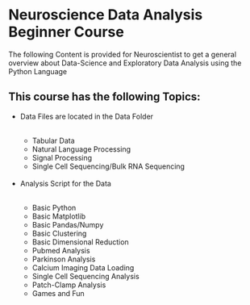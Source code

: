 <h1> Neuroscience Data Analysis Beginner Course </h1>

<p> The following Content is provided for Neuroscientist to get a general overview
about Data-Science and Exploratory Data Analysis using the Python Language </p>


<h2> This course has the following Topics: </h2>

<ul>
  <li> Data Files are located in the Data Folder</li>
  <br>
    <ul> 
      <li> Tabular Data </li>
      <li> Natural Language Processing </li>
      <li> Signal Processing </li>
      <li> Single Cell Sequencing/Bulk RNA Sequencing </li>
    </ul>
    <br>
  <li> Analysis Script for the Data </li>
  <br>
    <ul>
      <li> Basic Python </li>
      <li> Basic Matplotlib </li>
      <li> Basic Pandas/Numpy </li>
      <li> Basic Clustering </li>
      <li> Basic Dimensional Reduction </li>
      <li> Pubmed Analysis </li>
      <li> Parkinson Analysis </li>
      <li> Calcium Imaging Data Loading </li>
      <li> Single Cell Sequencing Analysis </li>
      <li> Patch-Clamp Analysis </li>
      <li> Games and Fun </li>
     </ul>
